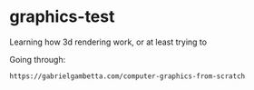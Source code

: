 # graphics-test

Learning how 3d rendering work, or at least trying to

Going through:

    https://gabrielgambetta.com/computer-graphics-from-scratch
